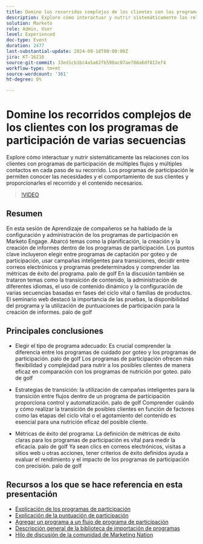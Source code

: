 ```yaml
---
title: Domine los recorridos complejos de los clientes con los programas de participación de varias secuencias
description: Explore cómo interactuar y nutrir sistemáticamente las relaciones con los clientes con programas de participación de múltiples flujos y múltiples contactos en cada paso de su recorrido. Los programas de participación le permiten conocer las necesidades y el comportamiento de sus clientes y proporcionarles el recorrido y el contenido necesarios.
solution: Marketo
role: Admin, User
level: Experienced
doc-type: Event
duration: 2477
last-substantial-update: 2024-09-18T00:00:00Z
jira: KT-16216
source-git-commit: 33ed1cb1bc4a5a62fb590ac07ae788a6df812ef4
workflow-type: tm+mt
source-wordcount: '361'
ht-degree: 0%

---
```



# Domine los recorridos complejos de los clientes con los programas de participación de varias secuencias

Explore cómo interactuar y nutrir sistemáticamente las relaciones con los clientes con programas de participación de múltiples flujos y múltiples contactos en cada paso de su recorrido. Los programas de participación le permiten conocer las necesidades y el comportamiento de sus clientes y proporcionarles el recorrido y el contenido necesarios.

>[!VIDEO](https://video.tv.adobe.com/v/3434490/?learn=on)

## Resumen

En esta sesión de Aprendizaje de compañeros se ha hablado de la configuración y administración de los programas de participación en Marketo Engage. Abarcó temas como la planificación, la creación y la creación de informes dentro de los programas de participación. Los puntos clave incluyeron elegir entre programas de captación por goteo y de participación, usar campañas inteligentes para transiciones, decidir entre correos electrónicos y programas predeterminados y comprender las métricas de éxito del programa. palo de golf En la discusión también se trataron temas como la transición de contenido, la administración de diferentes idiomas, el uso de contenido dinámico y la configuración de varias secuencias basadas en fases del ciclo vital o familias de productos. El seminario web destacó la importancia de las pruebas, la disponibilidad del programa y la utilización de puntuaciones de participación para la creación de informes. palo de golf

## Principales conclusiones

* Elegir el tipo de programa adecuado: Es crucial comprender la diferencia entre los programas de cuidado por goteo y los programas de participación. palo de golf Los programas de participación ofrecen más flexibilidad y complejidad para nutrir a los posibles clientes de manera eficaz en comparación con los programas de nutrición por goteo. palo de golf

* Estrategias de transición: la utilización de campañas inteligentes para la transición entre flujos dentro de un programa de participación proporciona control y automatización. palo de golf Comprender cuándo y cómo realizar la transición de posibles clientes en función de factores como las etapas del ciclo vital o el agotamiento del contenido es esencial para una nutrición eficaz del posible cliente.

* Métricas de éxito del programa: La definición de métricas de éxito claras para los programas de participación es vital para medir la eficacia. palo de golf Ya sean clics en correos electrónicos, visitas a sitios web u otras acciones, tener criterios de éxito definidos ayuda a evaluar el rendimiento y el impacto de los programas de participación con precisión. palo de golf

## Recursos a los que se hace referencia en esta presentación

* [Explicación de los programas de participación](https://experienceleague.adobe.com/es/docs/marketo/using/product-docs/email-marketing/drip-nurturing/creating-an-engagement-program/understanding-engagement-programs)
* [Explicación de la puntuación de participación](https://experienceleague.adobe.com/es/docs/marketo/using/product-docs/email-marketing/drip-nurturing/reports-and-notifications/understanding-the-engagement-score)
* [Agregar un programa a un flujo de programa de participación](https://experienceleague.adobe.com/es/docs/marketo/using/product-docs/email-marketing/drip-nurturing/creating-an-engagement-program/adding-a-program-to-an-engagement-program-stream)
* [Descripción general de la biblioteca de importación de programas](https://experienceleague.adobe.com/es/docs/marketo/using/product-docs/core-marketo-concepts/programs/program-library/program-import-library-overview)
* [Hilo de discusión de la comunidad de Marketing Nation](https://nation.marketo.com/t5/product-discussions/sept-17-webinar-learn-from-your-peers-master-complex-customer/td-p/352582)
